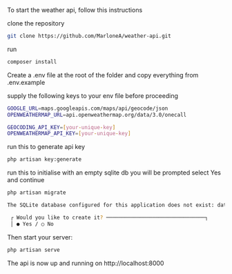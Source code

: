 To start the weather api, follow this instructions


clone the repository

```bash
git clone https://github.com/MarloneA/weather-api.git
```

run 

```bash
composer install
```

Create a .env file at the root of the folder and copy everything from .env.example

supply the following keys to your env file before proceeding

```bash
GOOGLE_URL=maps.googleapis.com/maps/api/geocode/json
OPENWEATHERMAP_URL=api.openweathermap.org/data/3.0/onecall

GEOCODING_API_KEY=[your-unique-key]
OPENWEATHERMAP_API_KEY=[your-unique-key]
```

 run this to generate api key

```bash
php artisan key:generate
```


run this to initialise with an empty sqlite db you will be prompted select Yes and continue

```bash
php artisan migrate

The SQLite database configured for this application does not exist: database/database.sqlite.

 ┌ Would you like to create it? ────────────────────────────────┐
 │ ● Yes / ○ No
```


Then start your server:


```bash
php artisan serve
```

The api is now up and running on http://localhost:8000
